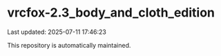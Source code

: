 # vrcfox-2.3_body_and_cloth_edition

Last updated: 2025-07-11 17:46:23

This repository is automatically maintained.
